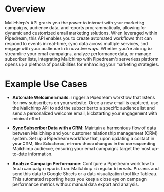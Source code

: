 # Overview

Mailchimp's API grants you the power to interact with your marketing campaigns, audience data, and reports programmatically, allowing for dynamic and customized email marketing solutions. When leveraged within Pipedream, this API enables you to create automated workflows that can respond to events in real-time, sync data across multiple services, and engage with your audience in innovative ways. Whether you're aiming to streamline your email campaigns, analyze performance data, or manage subscriber lists, integrating Mailchimp with Pipedream's serverless platform opens up a plethora of possibilities for enhancing your marketing strategies.

# Example Use Cases

- **Automate Welcome Emails**: Trigger a Pipedream workflow that listens for new subscribers on your website. Once a new email is captured, use the Mailchimp API to add the subscriber to a specific audience list and send a personalized welcome email, kickstarting your engagement with minimal effort.

- **Sync Subscriber Data with a CRM**: Maintain a harmonious flow of data between Mailchimp and your customer relationship management (CRM) system. Set up a Pipedream workflow that, upon updating a contact in your CRM, like Salesforce, mirrors those changes in the corresponding Mailchimp audience, ensuring your email campaigns target the most up-to-date information.

- **Analyze Campaign Performance**: Configure a Pipedream workflow to fetch campaign reports from Mailchimp at regular intervals. Process and send this data to Google Sheets or a data visualization tool like Tableau. This automated reporting helps you keep a close eye on campaign performance metrics without manual data export and analysis.
